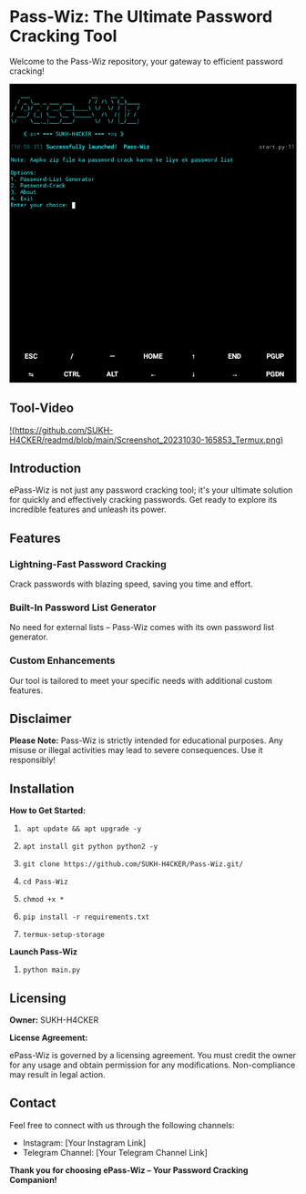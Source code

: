 # Pass-Wiz: The Ultimate Password Cracking Tool

Welcome to the Pass-Wiz repository, your gateway to efficient password cracking!


![Logo](https://github.com/SUKH-H4CKER/Pass-Wiz/blob/main/images/Start.png)



## Tool-Video

[!(https://github.com/SUKH-H4CKER/readmd/blob/main/Screenshot_20231030-165853_Termux.png)](https://vimeo.com/879647930)


## Introduction

ePass-Wiz is not just any password cracking tool; it's your ultimate solution for quickly and effectively cracking passwords. Get ready to explore its incredible features and unleash its power.

## Features

### Lightning-Fast Password Cracking
Crack passwords with blazing speed, saving you time and effort.

### Built-In Password List Generator
No need for external lists – Pass-Wiz comes with its own password list generator.

### Custom Enhancements
Our tool is tailored to meet your specific needs with additional custom features.

## Disclaimer

**Please Note:** Pass-Wiz is strictly intended for educational purposes. Any misuse or illegal activities may lead to severe consequences. Use it responsibly!

## Installation

**How to Get Started:**

1. ```
    apt update && apt upgrade -y
   ```
2. ```
   apt install git python python2 -y
   ```
3. ```
   git clone https://github.com/SUKH-H4CKER/Pass-Wiz.git/
   ```
4. ```
   cd Pass-Wiz
   ```
5. ```
   chmod +x *
   ```
6. ```
   pip install -r requirements.txt
   ```
7. ```
   termux-setup-storage
   ```

**Launch Pass-Wiz**
1. ```
   python main.py
   ``` 

## Licensing

**Owner:** SUKH-H4CKER

**License Agreement:**

ePass-Wiz is governed by a licensing agreement. You must credit the owner for any usage and obtain permission for any modifications. Non-compliance may result in legal action.

## Contact

Feel free to connect with us through the following channels:

- Instagram: [Your Instagram Link]
- Telegram Channel: [Your Telegram Channel Link]

**Thank you for choosing ePass-Wiz – Your Password Cracking Companion!**
